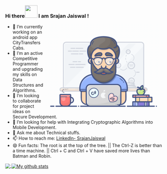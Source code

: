 ### Hi there<img src="https://media.tenor.com/images/3b388fe03da271d2674faf85eb7c3fcd/tenor.gif" width=40 height=40 />  I am Srajan Jaiswal !

<img align="right" alt="GIF" src="https://github.com/Harshit564/Harshit564/blob/master/images/dev.gif" width="380"/>

- 🔭 I’m currently working on an android app CityTransfers Cabs.
- 🌱 I’m an active Competitive Programmer and upgrading my skills on Data Structures and Algorithms.
- 👯 I’m looking to collaborate for project ideas on Secure Development.
- 🤔 I’m looking for help with Integrating Cryptographic Algorithms into Mobile Development.
- 💬 Ask me about Technical stuffs.
- 📫 How to reach me: [LinkedIn- SrajanJaiswal](https://www.linkedin.com/in/srajan-jaiswal-28a66b190/)  
- 😄 Fun facts: The root is at the top of the tree. ||  The Ctrl-Z is better than a time machine. || Ctrl + C and Ctrl + V have saved more lives than Batman and Robin.

 
 
 
 
 
 <a href="https://github.com/Srajan-Jaiswal">
  <img align="center" src="https://github-readme-stats.vercel.app/api/top-langs/?username=Srajan-Jaiswal&theme=light&hide_langs_below=1" />
</a>
<a href="https://github.com/Srajan-Jaiswal">
 <img align="center" src="https://github-readme-stats.vercel.app/api?username=Srajan-Jaiswal&show_icons=true&theme=light&line_height=27" alt="My github stats"/>
</a>


